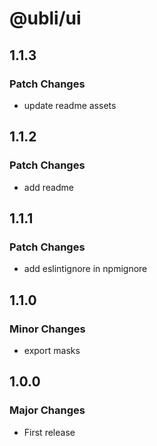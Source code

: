 # @ubli/ui

## 1.1.3

### Patch Changes

- update readme assets

## 1.1.2

### Patch Changes

- add readme

## 1.1.1

### Patch Changes

- add eslintignore in npmignore

## 1.1.0

### Minor Changes

- export masks

## 1.0.0

### Major Changes

- First release
